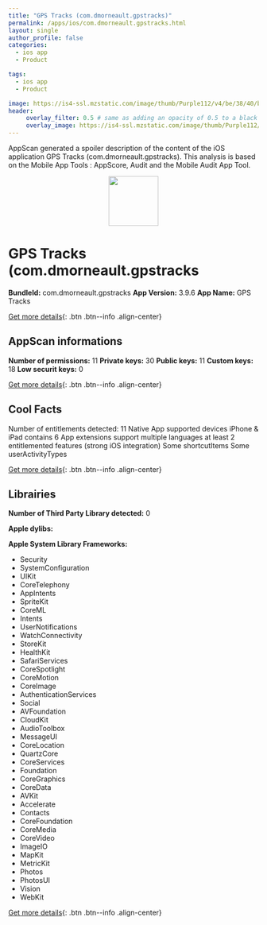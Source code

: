 ```yaml
---
title: "GPS Tracks (com.dmorneault.gpstracks)"
permalink: /apps/ios/com.dmorneault.gpstracks.html
layout: single
author_profile: false
categories: 
  - ios app 
  - Product 

tags: 
  - ios app 
  - Product 

image: https://is4-ssl.mzstatic.com/image/thumb/Purple112/v4/be/38/40/be38403b-8544-ccfb-200b-ea4f12ce904d/AppIcon-1x_U007emarketing-0-0-0-10-0-0-sRGB-85-220.png/512x512bb.jpg
header: 
     overlay_filter: 0.5 # same as adding an opacity of 0.5 to a black background
     overlay_image: https://is4-ssl.mzstatic.com/image/thumb/Purple112/v4/be/38/40/be38403b-8544-ccfb-200b-ea4f12ce904d/AppIcon-1x_U007emarketing-0-0-0-10-0-0-sRGB-85-220.png/512x512bb.jpg
---
```

AppScan generated a spoiler description of the content of the iOS application GPS Tracks (com.dmorneault.gpstracks). This analysis is based on the Mobile App Tools : AppScore, Audit and the Mobile Audit App Tool.

  
  
<div style="text-align: center;"><img src="https://is4-ssl.mzstatic.com/image/thumb/Purple112/v4/be/38/40/be38403b-8544-ccfb-200b-ea4f12ce904d/AppIcon-1x_U007emarketing-0-0-0-10-0-0-sRGB-85-220.png/512x512bb.jpg" width="100" height="100"></div>  
  
# GPS Tracks (com.dmorneault.gpstracks

**BundleId:** com.dmorneault.gpstracks
**App Version:** 3.9.6
**App Name:** GPS Tracks


[Get more details](/pricing.html){: .btn .btn--info .align-center}  
  
## AppScan informations 

**Number of permissions:** 11
**Private keys:** 30
**Public keys:** 11
**Custom keys:** 18
**Low securit keys:** 0
  
[Get more details](/pricing.html){: .btn .btn--info .align-center}

## Cool Facts

Number of entitlements detected: 11
Native App
supported devices iPhone & iPad
contains 6 App extensions
support multiple languages
at least 2 entitlemented features (strong iOS integration)
Some shortcutItems 
Some userActivityTypes
  
[Get more details](/pricing.html){: .btn .btn--info .align-center}

## Librairies 
**Number of Third Party Library detected:** 0

**Apple dylibs:**


**Apple System Library Frameworks:**
- Security
- SystemConfiguration
- UIKit
- CoreTelephony
- AppIntents
- SpriteKit
- CoreML
- Intents
- UserNotifications
- WatchConnectivity
- StoreKit
- HealthKit
- SafariServices
- CoreSpotlight
- CoreMotion
- CoreImage
- AuthenticationServices
- Social
- AVFoundation
- CloudKit
- AudioToolbox
- MessageUI
- CoreLocation
- QuartzCore
- CoreServices
- Foundation
- CoreGraphics
- CoreData
- AVKit
- Accelerate
- Contacts
- CoreFoundation
- CoreMedia
- CoreVideo
- ImageIO
- MapKit
- MetricKit
- Photos
- PhotosUI
- Vision
- WebKit


  
[Get more details](/pricing.html){: .btn .btn--info .align-center}

